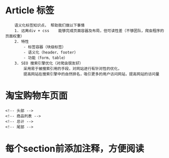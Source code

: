 #   Article 标签
        语义化标签知识点， 帮助我们做以下事情
        1. 远离div + css    能够完成页面容器及布局，但可读性差（不够团队，爬虫程序的页面权重）
        2. 特性
            - 标签容器（块级标签）
            - 语义化（header、footer）
            - 功能（form、table）
        3. SEO 搜索引擎优化（对爬虫很友好）
            采用易于被搜索引用的手段，对网站进行有针对性的优化，
            提高网站在搜索引擎中的自然排名，吸引更多的用户访问网站，提高网站的访问量

#   淘宝购物车页面
    <!-- 头部 -->
    <!-- 商品列表 -->
    <!-- 总计 -->
    <!-- 尾部 -->

#   每个section前添加注释，方便阅读